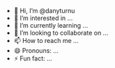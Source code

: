 - 👋 Hi, I’m @danyturnu
- 👀 I’m interested in ...
- 🌱 I’m currently learning ...
- 💞️ I’m looking to collaborate on ...
- 📫 How to reach me ...
- 😄 Pronouns: ...
- ⚡ Fun fact: ...

<!---
danyturnu/danyturnu is a ✨ special ✨ repository because its `README.md` (this file) appears on your GitHub profile.
You can click the Preview link to take a look at your changes.
--->
